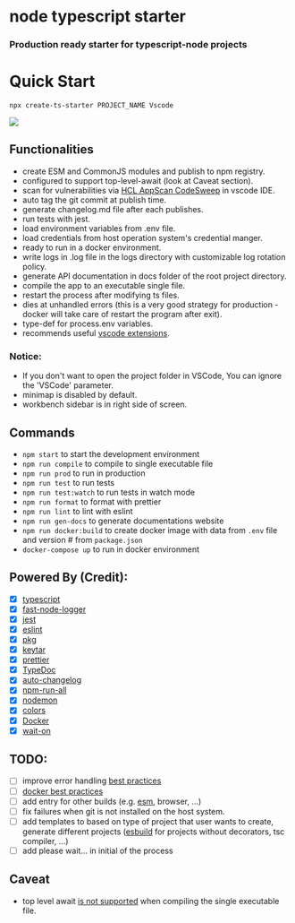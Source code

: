 # node typescript starter

### Production ready starter for typescript-node projects

# Quick Start

`npx create-ts-starter PROJECT_NAME Vscode`

![](quick-start.gif)

## Functionalities

- create ESM and CommonJS modules and publish to npm registry.
- configured to support top-level-await (look at Caveat section).
- scan for vulnerabilities via [HCL AppScan CodeSweep](https://marketplace.visualstudio.com/items?itemName=HCLTechnologies.hclappscancodesweep) in vscode IDE.
- auto tag the git commit at publish time.
- generate changelog.md file after each publishes.
- run tests with jest.
- load environment variables from .env file.
- load credentials from host operation system's credential manger.
- ready to run in a docker environment.
- write logs in .log file in the logs directory with customizable log rotation policy.
- generate API documentation in docs folder of the root project directory.
- compile the app to an executable single file.
- restart the process after modifying ts files.
- dies at unhandled errors (this is a very good strategy for production - docker will take care of restart the program after exit).
- type-def for process.env variables.
- recommends useful [vscode extensions](https://code.visualstudio.com/docs/editor/extension-gallery#_workspace-recommended-extensions).

### Notice:

- If you don't want to open the project folder in VSCode, You can ignore the 'VSCode' parameter.
- minimap is disabled by default.
- workbench sidebar is in right side of screen.

## Commands

- `npm start` to start the development environment
- `npm run compile` to compile to single executable file
- `npm run prod` to run in production
- `npm run test` to run tests
- `npm run test:watch` to run tests in watch mode
- `npm run format` to format with prettier
- `npm run lint` to lint with eslint
- `npm run gen-docs` to generate documentations website
- `npm run docker:build` to create docker image with data from `.env` file and version # from `package.json`
- `docker-compose up` to run in docker environment

## Powered By (Credit):

- [x] [typescript](https://github.com/Microsoft/TypeScript)
- [x] [fast-node-logger](https://github.com/saostad/fast-node-logger)
- [x] [jest](https://github.com/facebook/jest)
- [x] [eslint](https://github.com/eslint/eslint)
- [x] [pkg](https://www.npmjs.com/package/pkg)
- [x] [keytar](https://www.npmjs.com/package/keytar)
- [x] [prettier](https://github.com/prettier/prettier)
- [x] [TypeDoc](https://github.com/TypeStrong/TypeDoc)
- [x] [auto-changelog](https://www.npmjs.com/package/auto-changelog)
- [x] [npm-run-all](https://github.com/mysticatea/npm-run-all)
- [x] [nodemon](https://github.com/remy/nodemon)
- [x] [colors](https://www.npmjs.com/package/colors)
- [x] [Docker](https://www.docker.com/)
- [x] [wait-on](https://www.npmjs.com/package/wait-on)

## TODO:

- [ ] improve error handling [best practices](https://www.youtube.com/watch?v=62ZRPJkHOX0&list=WL&index=10&t=0s)
- [ ] [docker best practices](https://dev.to/nodepractices/docker-best-practices-with-node-js-4ln4)
- [ ] add entry for other builds (e.g. [esm](https://gist.github.com/sindresorhus/a39789f98801d908bbc7ff3ecc99d99c?s=03), browser, ...)
- [ ] fix failures when git is not installed on the host system.
- [ ] add templates to based on type of project that user wants to create, generate different projects ([esbuild](https://github.com/evanw/esbuild) for projects without decorators, tsc compiler, ...)
- [ ] add please wait... in initial of the process

## Caveat

- top level await [is not supported](https://github.com/vercel/pkg/issues/997) when compiling the single executable file.
